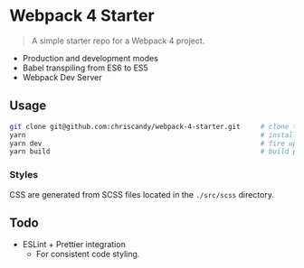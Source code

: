 # Webpack 4 Starter

> A simple starter repo for a Webpack 4 project.

- Production and development modes
- Babel transpiling from ES6 to ES5
- Webpack Dev Server

## Usage

```bash
git clone git@github.com:chriscandy/webpack-4-starter.git     # clone the repo
yarn                                                          # install all dependencies
yarn dev                                                      # fire up the webpack-dev-server
yarn build                                                    # build production ready project
```

### Styles

CSS are generated from SCSS files located in the `./src/scss` directory.

## Todo

- ESLint + Prettier integration
  - For consistent code styling.
